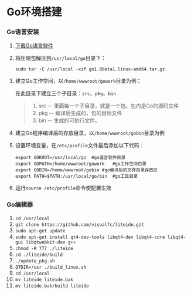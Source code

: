 # Go环境搭建

### Go语言安装

1. [下载Go语言软件](https://golang.google.cn/dl/)

2. 将压缩包解压到`/usr/local/go`目录下：

   `sudo tar -C /usr/local -xzf go1.8beta1.linux-amd64.tar.gz`

3. 建立Go工作空间，以`/home/wwwroot/gowork`目录为例：

   在此目录下建立三个子目录：`src`、`pkg`、`bin`

   > 1. src -- 里面每一个子目录，就是一个包。包内是Go的源码文件 
   > 2. pkg -- 编译后生成的，包的目标文件 
   > 3. bin -- 生成的可执行文件。

4. 建立Go程序编译后的存放目录，以`/home/wwwroot/gobin`目录为例

5. 设置环境变量，在`/etc/profile`文件最后添加以下代码：

   ```shell
   export GOROOT=/usr/local/go	#go语言软件目录
   export GOPATH=/home/wwwroot/gowork	#go工作空间目录
   export GOBIN=/home/wwwroot/gobin	#go编译后的文件目录存放区
   export PATH=$PATH:/usr/local/go/bin	#go工具目录
   ```

6. 运行`source /etc/profile`命令使配置生效

### Go编辑器

1. `cd /usr/local`
2. `git clone https://github.com/visualfc/liteide.git`
3. `sudo apt-get update`
4. `sudo apt-get install qt4-dev-tools libqt4-dev libqt4-core libqt4-gui libqtwebkit-dev g++`
5. `chmod -R 777 ./liteide`
6. `cd ./liteide/build`
7. `./update_pkg.sh`
8. `QTDIR=/usr ./build_linux.sh`
9. `cd /usr/local`
10. `mv liteide liteide.bak`
11. `mv liteide.bak/build liteide`

